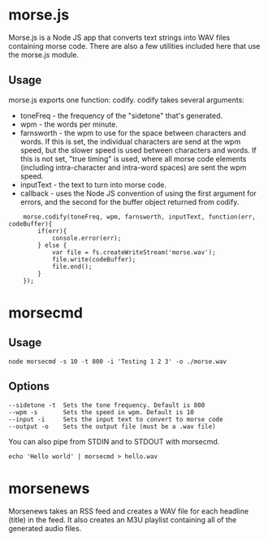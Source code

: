 # morse.js

Morse.js is a Node JS app that converts text strings into WAV files containing
morse code. There are also a few utilities included here that use the morse.js
module.

## Usage
morse.js exports one function: codify. codify takes several arguments:
* toneFreq - the frequency of the "sidetone" that's generated.
* wpm - the words per minute.
* farnsworth - the wpm to use for the space between characters and words. If this is set, the individual characters are send at the wpm speed, but the slower speed is used between characters and words. If this is not set, "true timing" is used, where all morse code elements (including intra-character and intra-word spaces) are sent the wpm speed.
* inputText - the text to turn into morse code.
* callback - uses the Node JS convention of using the first argument for errors, and the second for the buffer object returned from codify.

```
    morse.codify(toneFreq, wpm, farnsworth, inputText, function(err, codeBuffer){
        if(err){
            console.error(err);
        } else {
            var file = fs.createWriteStream('morse.wav');
            file.write(codeBuffer);
            file.end();
        }
    });
```

# morsecmd

## Usage
    
    node morsecmd -s 10 -t 800 -i 'Testing 1 2 3' -o ./morse.wav

## Options

    --sidetone -t  Sets the tone frequency. Default is 800
    --wpm -s       Sets the speed in wpm. Default is 10
    --input -i     Sets the input text to convert to morse code
    --output -o    Sets the output file (must be a .wav file)

You can also pipe from STDIN and to STDOUT with morsecmd.

    echo 'Hello world' | morsecmd > hello.wav

# morsenews

Morsenews takes an RSS feed and creates a WAV file for each headline (title) in the feed. It also creates an M3U playlist containing all of the generated audio files.
